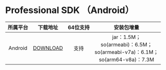 # Professional SDK （Android）

| 所属平台 | 下载地址 | 64位支持 | 安装包增量 |
|:---------:| :--------:| :--------:|:--------:|
| Android | [DOWNLOAD](http://liteavsdk-1252463788.cosgz.myqcloud.com/TXLiteAVSDK_Professional_Android_latest.zip)| 支持 | jar：1.5M；<br> so(armeabi)：6.5M；<br> so(armeabi-v7a)：6.1M；<br>so(arm64-v8a)：7.3M| 